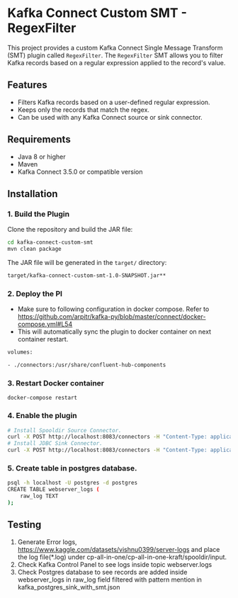 # Kafka Connect Custom SMT - RegexFilter

This project provides a custom Kafka Connect Single Message Transform (SMT) plugin called `RegexFilter`. The `RegexFilter` SMT allows you to filter Kafka records based on a regular expression applied to the record's value.

## Features

- Filters Kafka records based on a user-defined regular expression.
- Keeps only the records that match the regex.
- Can be used with any Kafka Connect source or sink connector.

## Requirements

- Java 8 or higher
- Maven
- Kafka Connect 3.5.0 or compatible version

## Installation

### 1. Build the Plugin

Clone the repository and build the JAR file:

```bash
cd kafka-connect-custom-smt
mvn clean package
```

The JAR file will be generated in the `target/` directory:

```bash
target/kafka-connect-custom-smt-1.0-SNAPSHOT.jar**
```

### 2. Deploy the Pl

- Make sure to following configuration in docker compose. Refer to https://github.com/arpitr/kafka-py/blob/master/connect/docker-compose.yml#L54
- This will automatically sync the plugin to docker container on next container restart.

```bash
volumes:

- ./connectors:/usr/share/confluent-hub-components
```

### 3. Restart Docker container

```
docker-compose restart
```

### 4. Enable the plugin

```bash
# Install Spooldir Source Connector.
curl -X POST http://localhost:8083/connectors -H "Content-Type: application/json" -d @spooldir_line_source_config.json
# Install JDBC Sink Connector.
curl -X POST http://localhost:8083/connectors -H "Content-Type: application/json" -d @kafka_postgres_sink_with_smt.json
```

### 5. Create table in postgres database.

```bash
psql -h localhost -U postgres -d postgres
CREATE TABLE webserver_logs (
    raw_log TEXT
);
```

## Testing

1. Generate Error logs, https://www.kaggle.com/datasets/vishnu0399/server-logs and place the log file(*.log) under cp-all-in-one/cp-all-in-one-kraft/spooldir/input.
2. Check Kafka Control Panel to see logs inside topic webserver.logs
3. Check Postgres database to see records are added inside webserver_logs in raw_log field filtered with pattern mention in kafka_postgres_sink_with_smt.json
